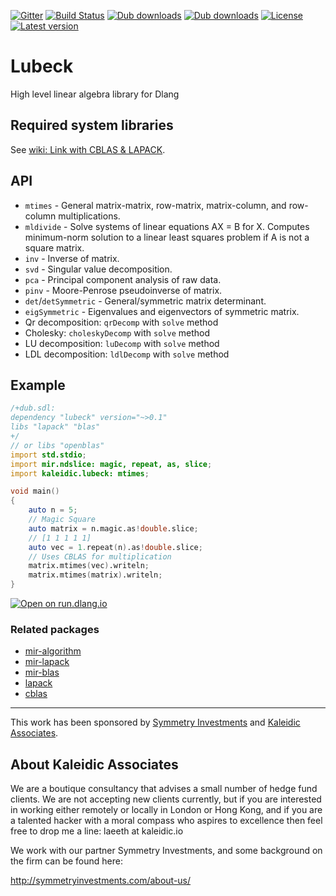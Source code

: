 
[![Gitter](https://img.shields.io/gitter/room/libmir/public.svg)](https://gitter.im/libmir/public)
[![Build Status](https://www.travis-ci.org/kaleidicassociates/lubeck.svg?branch=master)](https://www.travis-ci.org/kaleidicassociates/lubeck)
[![Dub downloads](https://img.shields.io/dub/dt/lubeck.svg)](http://code.dlang.org/packages/lubeck)
[![Dub downloads](https://img.shields.io/dub/dm/lubeck.svg)](http://code.dlang.org/packages/lubeck)
[![License](https://img.shields.io/dub/l/lubeck.svg)](http://code.dlang.org/packages/lubeck)
[![Latest version](https://img.shields.io/dub/v/lubeck.svg)](http://code.dlang.org/packages/lubeck)

# Lubeck
High level linear algebra library for Dlang

## Required system libraries

See [wiki: Link with CBLAS & LAPACK](https://github.com/libmir/mir-lapack/wiki/Link-with-CBLAS-&-LAPACK).

## API
 - `mtimes` - General matrix-matrix, row-matrix, matrix-column, and row-column multiplications.
 - `mldivide` - Solve systems of linear equations AX = B for X. Computes minimum-norm solution to a linear least squares problem
if A is not a square matrix.
 - `inv` - Inverse of matrix.
 - `svd` - Singular value decomposition.
 - `pca` - Principal component analysis of raw data.
 - `pinv` - Moore-Penrose pseudoinverse of matrix.
 - `det`/`detSymmetric` - General/symmetric matrix determinant.
 - `eigSymmetric` - Eigenvalues and eigenvectors of symmetric matrix.
 - Qr decomposition: `qrDecomp` with `solve` method
 - Cholesky: `choleskyDecomp` with `solve` method
 - LU decomposition: `luDecomp` with `solve` method
 - LDL decomposition: `ldlDecomp` with `solve` method

## Example

```d
/+dub.sdl:
dependency "lubeck" version="~>0.1"
libs "lapack" "blas"
+/
// or libs "openblas"
import std.stdio;
import mir.ndslice: magic, repeat, as, slice;
import kaleidic.lubeck: mtimes;

void main()
{
    auto n = 5;
    // Magic Square
    auto matrix = n.magic.as!double.slice;
    // [1 1 1 1 1]
    auto vec = 1.repeat(n).as!double.slice;
    // Uses CBLAS for multiplication
    matrix.mtimes(vec).writeln;
    matrix.mtimes(matrix).writeln;
}
```

[![Open on run.dlang.io](https://img.shields.io/badge/run.dlang.io-open-blue.svg)](https://run.dlang.io/is/RQRMoo)

### Related packages
 - [mir-algorithm](https://github.com/libmir/mir-algorithm)
 - [mir-lapack](https://github.com/libmir/mir-lapack)
 - [mir-blas](https://github.com/libmir/mir-blas)
 - [lapack](https://github.com/libmir/lapack)
 - [cblas](https://github.com/DlangScience/cblas)

---------------

This work has been sponsored by [Symmetry Investments](http://symmetryinvestments.com) and [Kaleidic Associates](https://github.com/kaleidicassociates).


About Kaleidic Associates
-------------------------
We are a boutique consultancy that advises a small number of hedge fund clients.  We are
not accepting new clients currently, but if you are interested in working either remotely
or locally in London or Hong Kong, and if you are a talented hacker with a moral compass
who aspires to excellence then feel free to drop me a line: laeeth at kaleidic.io

We work with our partner Symmetry Investments, and some background on the firm can be
found here:

http://symmetryinvestments.com/about-us/
